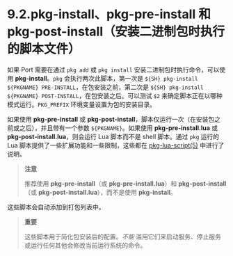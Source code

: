 # 9.2.pkg-install、pkg-pre-install 和 pkg-post-install（安装二进制包时执行的脚本文件）

如果 Port 需要在通过 `pkg add` 或 `pkg install` 安装二进制包时执行命令，可以使用 **pkg-install**。`pkg` 会执行两次此脚本，第一次是 `${SH} pkg-install ${PKGNAME} PRE-INSTALL`，在包安装之前，第二次是 `${SH} pkg-install ${PKGNAME} POST-INSTALL`，在包安装之后。可以测试 `$2` 来确定脚本正在以哪种模式运行。`PKG_PREFIX` 环境变量设置为包的安装目录。

如果使用 **pkg-pre-install** 或 **pkg-post-install**，脚本仅运行一次（在安装包之前或之后），并且带有一个参数 `${PKGNAME}`。如果使用 **pkg-pre-install.lua** 或 **pkg-post-install.lua**，则会运行 Lua 脚本而不是 shell 脚本。通过 `pkg` 运行的 Lua 脚本提供了一些扩展功能和一些限制，这些都在 [pkg-lua-script(5)](https://man.freebsd.org/cgi/man.cgi?query=pkg-lua-script&sektion=5&format=html) 中进行了说明。

>**注意**
>
>推荐使用 **pkg-pre-install**（或 **pkg-pre-install.lua**）和 **pkg-post-install**（或 **pkg-post-install.lua**），而不是使用 **pkg-install**。

这些脚本会自动添加到打包列表中。

>**重要**
>
> 这些脚本用于简化包安装后的配置。*不能* 滥用它们来启动服务、停止服务或运行任何其他会修改当前运行系统的命令。 
